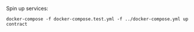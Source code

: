 
Spin up services: 
```
docker-compose -f docker-compose.test.yml -f ../docker-compose.yml up contract

```